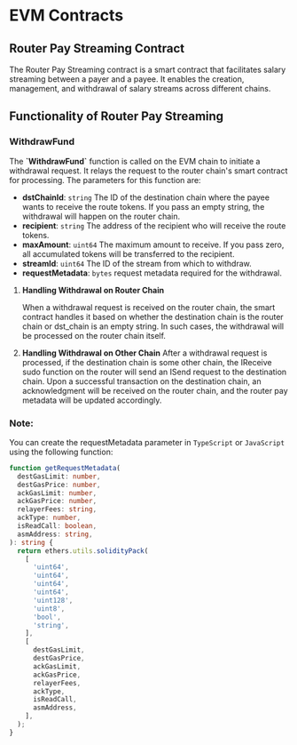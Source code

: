 <h1>EVM Contracts  </h1>

**<h2>Router Pay Streaming Contract</h2>**

The Router Pay Streaming contract is a smart contract that facilitates salary streaming between a payer and a payee. It enables the creation, management, and withdrawal of salary streams across different chains.

**<h2>Functionality of Router Pay Streaming</h2>**

**<h3>WithdrawFund</h3>**

The **\`WithdrawFund\`** function is called on the EVM chain to initiate a withdrawal request. It relays the request to the router chain's smart contract for processing. The parameters for this function are:

- **dstChainId**: `string` The ID of the destination chain where the payee wants to receive the route tokens. If you pass an empty string, the withdrawal will happen on the router chain.
- **recipient**: `string` The address of the recipient who will receive the route tokens.
- **maxAmount**: `uint64` The maximum amount to receive. If you pass zero, all accumulated tokens will be transferred to the recipient.
- **streamId**: `uint64` The ID of the stream from which to withdraw.
- **requestMetadata**: `bytes` request metadata required for the withdrawal.

1. **Handling Withdrawal on Router Chain**

   When a withdrawal request is received on the router chain, the smart contract handles it based on whether the destination chain is the router chain or dst_chain is an empty string. In such cases, the withdrawal will be processed on the router chain itself.

2. **Handling Withdrawal on Other Chain**
   After a withdrawal request is processed, if the destination chain is some other chain, the IReceive sudo function on the router will send an ISend request to the destination chain. Upon a successful transaction on the destination chain, an acknowledgment will be received on the router chain, and the router pay metadata will be updated accordingly.

**<h3>Note:</h3>**

You can create the requestMetadata parameter in `TypeScript` or `JavaScript` using the following function:

```ts
function getRequestMetadata(
  destGasLimit: number,
  destGasPrice: number,
  ackGasLimit: number,
  ackGasPrice: number,
  relayerFees: string,
  ackType: number,
  isReadCall: boolean,
  asmAddress: string,
): string {
  return ethers.utils.solidityPack(
    [
      'uint64',
      'uint64',
      'uint64',
      'uint64',
      'uint128',
      'uint8',
      'bool',
      'string',
    ],
    [
      destGasLimit,
      destGasPrice,
      ackGasLimit,
      ackGasPrice,
      relayerFees,
      ackType,
      isReadCall,
      asmAddress,
    ],
  );
}
```
